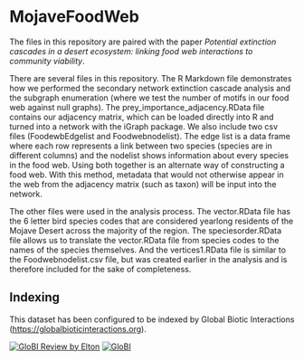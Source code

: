 # MojaveFoodWeb
The files in this repository are paired with the paper _Potential extinction cascades in a desert ecosystem: linking food web interactions to community viability_.

There are several files in this repository. The R Markdown file demonstrates how we performed the secondary network extinction cascade analysis and the subgraph enumeration (where we test the number of motifs in our food web against null graphs). The prey_importance_adjacency.RData file contains our adjacency matrix, which can be loaded directly into R and turned into a network with the iGraph package. We also include two csv files (FoodewbEdgelist and Foodwebnodelist). The edge list is a data frame where each row represents a link between two species (species are in different columns) and the nodelist shows information about every species in the food web. Using both together is an alternate way of constructing a food web. With this method, metadata that would not otherwise appear in the web from the adjacency matrix (such as taxon) will be input into the network.

The other files were used in the analysis process. The vector.RData file has the 6 letter bird species codes that are considered yearlong residents of the Mojave Desert across the majority of the region. The speciesorder.RData file allows us to translate the vector.RData file from species codes to the names of the species themselves. And the vertices1.RData file is similar to the Foodwebnodelist.csv file, but was created earlier in the analysis and is therefore included for the sake of completeness.

## Indexing

This dataset has been configured to be indexed by Global Biotic Interactions (https://globalbioticinteractions.org). 

[![GloBI Review by Elton](../../actions/workflows/review.yml/badge.svg)](../../actions/workflows/review.yml) [![GloBI](https://api.globalbioticinteractions.org/interaction.svg?accordingTo=globi:aeiche01/MojaveFoodWeb&refutes=true&refutes=false)](https://globalbioticinteractions.org/?accordingTo=globi:aeiche01/MojaveFoodWeb)


